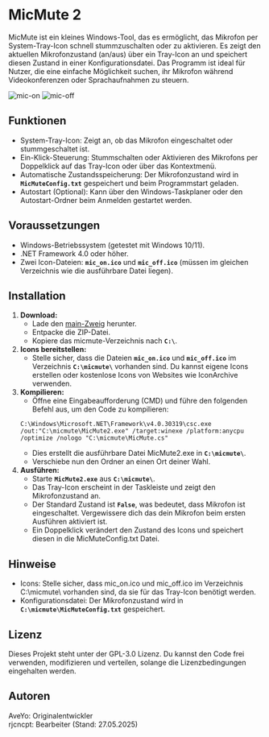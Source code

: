 # MicMute 2
MicMute ist ein kleines Windows-Tool, das es ermöglicht, das Mikrofon per System-Tray-Icon schnell stummzuschalten oder zu aktivieren. Es zeigt den aktuellen Mikrofonzustand (an/aus) über ein Tray-Icon an und speichert diesen Zustand in einer Konfigurationsdatei. Das Programm ist ideal für Nutzer, die eine einfache Möglichkeit suchen, ihr Mikrofon während Videokonferenzen oder Sprachaufnahmen zu steuern.

![mic-on](https://github.com/user-attachments/assets/7189b8b8-e20e-46b7-8fe6-42e424ca83a3) ![mic-off](https://github.com/user-attachments/assets/0fd4c45a-217f-4db6-bda7-6546e2f9602d)



## Funktionen
- System-Tray-Icon: Zeigt an, ob das Mikrofon eingeschaltet oder stummgeschaltet ist.
- Ein-Klick-Steuerung: Stummschalten oder Aktivieren des Mikrofons per Doppelklick auf das Tray-Icon oder über das Kontextmenü.
- Automatische Zustandsspeicherung: Der Mikrofonzustand wird in **`MicMuteConfig.txt`** gespeichert und beim Programmstart geladen.
- Autostart (Optional): Kann über den Windows-Taskplaner oder den Autostart-Ordner beim Anmelden gestartet werden.

## Voraussetzungen
- Windows-Betriebssystem (getestet mit Windows 10/11).
- .NET Framework 4.0 oder höher.
- Zwei Icon-Dateien: **`mic_on.ico`** und **`mic_off.ico`** (müssen im gleichen Verzeichnis wie die ausführbare Datei liegen).

## Installation
1. **Download:**
   - Lade den [main-Zweig](https://github.com/rjcncpt/micmute/archive/refs/heads/main.zip) herunter.
   - Entpacke die ZIP-Datei.
   - Kopiere das micmute-Verzeichnis nach **`C:\`**.
3. **Icons bereitstellen:**
   - Stelle sicher, dass die Dateien **`mic_on.ico`** und **`mic_off.ico`** im Verzeichnis **`C:\micmute\`** vorhanden sind. Du kannst eigene Icons erstellen oder kostenlose Icons von Websites wie IconArchive verwenden.
4. **Kompilieren:**
   - Öffne eine Eingabeaufforderung (CMD) und führe den folgenden Befehl aus, um den Code zu kompilieren:
   ```
   C:\Windows\Microsoft.NET\Framework\v4.0.30319\csc.exe /out:"C:\micmute\MicMute2.exe" /target:winexe /platform:anycpu /optimize /nologo "C:\micmute\MicMute.cs"
   ```
   - Dies erstellt die ausführbare Datei MicMute2.exe in **`C:\micmute\`**.
   - Verschiebe nun den Ordner an einen Ort deiner Wahl.
5. **Ausführen:**
   - Starte **`MicMute2.exe`** aus **`C:\micmute\`**.
   - Das Tray-Icon erscheint in der Taskleiste und zeigt den Mikrofonzustand an.
   - Der Standard Zustand ist **`False`**, was bedeutet, dass Mikrofon ist eingeschaltet. Vergewissere dich das dein Mikrofon beim ersten Ausführen aktiviert ist.
   - Ein Doppelklick verändert den Zustand des Icons und speichert diesen in die MicMuteConfig.txt Datei.
  
## Hinweise
- Icons: Stelle sicher, dass mic_on.ico und mic_off.ico im Verzeichnis C:\micmute\ vorhanden sind, da sie für das Tray-Icon benötigt werden.
- Konfigurationsdatei: Der Mikrofonzustand wird in **`C:\micmute\MicMuteConfig.txt`** gespeichert.

## Lizenz
Dieses Projekt steht unter der GPL-3.0 Lizenz. Du kannst den Code frei verwenden, modifizieren und verteilen, solange die Lizenzbedingungen eingehalten werden.

## Autoren
AveYo: Originalentwickler<br>
rjcncpt: Bearbeiter (Stand: 27.05.2025)
